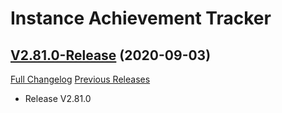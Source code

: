 # Instance Achievement Tracker

## [V2.81.0-Release](https://github.com/Dragnogd/Instance-Achievement-Tracker/tree/V2.81.0-Release) (2020-09-03)
[Full Changelog](https://github.com/Dragnogd/Instance-Achievement-Tracker/commits/V2.81.0-Release) [Previous Releases](https://github.com/Dragnogd/Instance-Achievement-Tracker/releases)

- Release V2.81.0  
